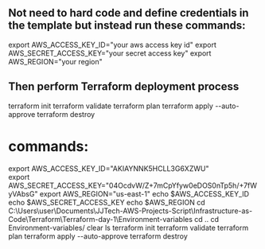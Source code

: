 ## Not need to hard code and define credentials in the template but instead run these commands:
export AWS_ACCESS_KEY_ID="your aws access key id"
export AWS_SECRET_ACCESS_KEY="your secret access key"
export AWS_REGION="your region"

## Then perform Terraform deployment process
terraform init
terraform validate
terraform plan
terraform apply --auto-approve
terraform destroy

# commands:
export AWS_ACCESS_KEY_ID="AKIAYNNK5HCLL3G6XZWU"  
  export AWS_SECRET_ACCESS_KEY="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"
  export AWS_REGION="us-east-1"
  echo $AWS_ACCESS_KEY_ID
  echo $AWS_SECRET_ACCESS_KEY
  echo $AWS_REGION
  cd C:\Users\user\Documents\JJTech-AWS-Projects-Script\Infrastructure-as-Code\Terraform\Terraform-day-1\Environment-variables
  cd ..
  cd Environment-variables/
  clear
  ls
  terraform init
  terraform validate
  terraform plan
  terraform apply --auto-approve
  terraform destroy
  
